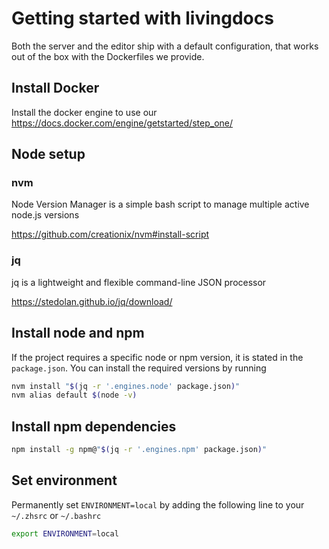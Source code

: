 # Getting started with livingdocs

Both the server and the editor ship with a default configuration, that works out of the box with the Dockerfiles we provide. 

## Install Docker

Install the docker engine to use our 
https://docs.docker.com/engine/getstarted/step_one/

## Node setup

### nvm

Node Version Manager is a simple bash script to manage multiple active node.js versions

https://github.com/creationix/nvm#install-script

### jq

jq is a lightweight and flexible command-line JSON processor

https://stedolan.github.io/jq/download/

## Install node and npm

If the project requires a specific node or npm version, it is stated in the `package.json`. You can install the required versions by running   

```bash
nvm install "$(jq -r '.engines.node' package.json)"
nvm alias default $(node -v)
```

## Install npm dependencies

```bash
npm install -g npm@"$(jq -r '.engines.npm' package.json)"
```

## Set environment

Permanently set `ENVIRONMENT=local` by adding the following line to your `~/.zhsrc` or `~/.bashrc`
```bash
export ENVIRONMENT=local
```
